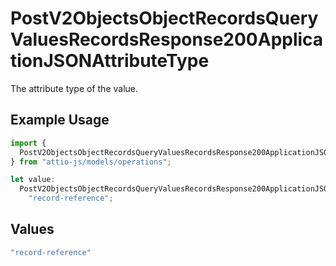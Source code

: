 # PostV2ObjectsObjectRecordsQueryValuesRecordsResponse200ApplicationJSONAttributeType

The attribute type of the value.

## Example Usage

```typescript
import {
  PostV2ObjectsObjectRecordsQueryValuesRecordsResponse200ApplicationJSONAttributeType,
} from "attio-js/models/operations";

let value:
  PostV2ObjectsObjectRecordsQueryValuesRecordsResponse200ApplicationJSONAttributeType =
    "record-reference";
```

## Values

```typescript
"record-reference"
```